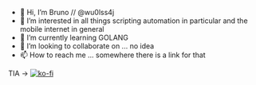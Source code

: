 - 👋 Hi, I’m Bruno // @wu0lss4j
- 👀 I’m interested in all things scripting automation in particular and the mobile internet in general
- 🌱 I’m currently learning GOLANG
- 💞️ I’m looking to collaborate on ... no idea
- 📫 How to reach me ... somewhere there is a link for that

TIA → [![ko-fi](https://ko-fi.com/img/githubbutton_sm.svg)](https://ko-fi.com/T6T2Q57QX)

<!---
wu0lss4j/wu0lss4j is a ✨ special ✨ repository because its `README.md` (this file) appears on your GitHub profile.
You can click the Preview link to take a look at your changes.
--->
